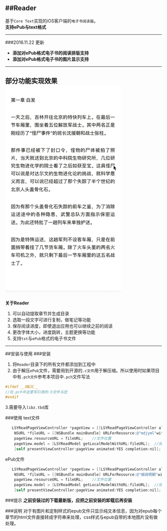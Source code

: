 ##Reader
---
基于`Core Text`实现的iOS客户端的`电子书阅读器`。</br>
**支持ePub与text格式**

---

###2016.11.22 更新
- **添加对ePub格式电子书的阅读排版支持**
- **添加对ePub格式电子书的图片显示支持**

---
**部分功能实现效果**</br>
![](https://github.com/GGGHub/Reader/blob/master/LSYReader/demo.gif "部分功能")<br>
---

**关于Reader**</br>

1. 可以自动提取章节并生成目录
2. 选取一段文字可进行复制，做笔记等功能
3. 保存阅读进度，即使退出应用也可以继续之前的阅读
4. 更改字体大小，进度跳转，主题更换等功能
5. 支持`txt`与`ePub`格式的电子书文件

---
##安装与使用
###安装
1. 将`Reader`目录下的所有文件都添加到工程中</br>
2. 由于解压`ePub`文件，需要用到开源的`.c文件`用于解压缩。所以使用时如果项目中有`.pch文件`参考本项目中`.pch`文件写法</br>
```c
#ifdef __OBJC__
//在.pch中这里写引用的.h文件与宏
#endif
```
3.需要导入`libz.tbd`库

###使用
text文件</br>
```objective-c
   LSYReadPageViewController *pageView = [[LSYReadPageViewController alloc] init];
    NSURL *fileURL = [[NSBundle mainBundle] URLForResource:@"mdjyml"withExtension:@"txt"];
    pageView.resourceURL = fileURL;    //文件位置
    pageView.model = [LSYReadModel getLocalModelWithURL:fileURL];  //阅读模型
    [self presentViewController:pageView animated:YES completion:nil];
```
ePub文件</br>
```objective-c
   LSYReadPageViewController *pageView = [[LSYReadPageViewController alloc] init];
    NSURL *fileURL = [[NSBundle mainBundle] URLForResource:@"细说明朝"withExtension:@"epub"];
    pageView.resourceURL = fileURL;    //文件位置
    pageView.model = [LSYReadModel getLocalModelWithURL:fileURL];  //阅读模型
    [self presentViewController:pageView animated:YES completion:nil];
```

###提示
**之前安装过的下载最新版，应把之前安装的卸载后再安装**

###说明
对于有图片和定制样式的epub文件只显示纯文本信息，因为对epub每个章节的html文件直接转成字符串来处理，css样式与epub自带的本地图片没有做处理。
